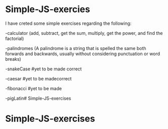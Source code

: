 # Simple-JS-exercies

I have creted some simple exercises regarding the following:

-calculator (add, subtract, get the sum, multiply, get the power, and find the factorial)

-palindromes (A palindrome is a string that is spelled the same both forwards and backwards, usually without considering punctuation or word breaks)

-snakeCase #yet to be made correct

-caesar #yet to be madecorrect

-fibonacci #yet to be made

-pigLatin# Simple-JS-exercises
# Simple-JS-exercises

